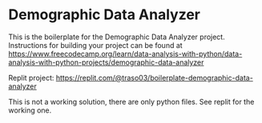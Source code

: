 # Demographic Data Analyzer

This is the boilerplate for the Demographic Data Analyzer project. Instructions for building your project can be found at https://www.freecodecamp.org/learn/data-analysis-with-python/data-analysis-with-python-projects/demographic-data-analyzer

Replit project: https://replit.com/@traso03/boilerplate-demographic-data-analyzer

This is not a working solution, there are only python files. See replit for the working one.
